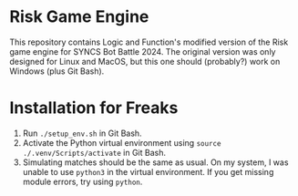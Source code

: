 # Risk Game Engine
This repository contains Logic and Function's modified version of the Risk game engine for SYNCS Bot Battle 2024. The original version was only designed for Linux and MacOS, but this one should (probably?) work on Windows (plus Git Bash).

# Installation for Freaks
1. Run `./setup_env.sh` in Git Bash.
2. Activate the Python virtual environment using `source ./.venv/Scripts/activate` in Git Bash.
3. Simulating matches should be the same as usual. On my system, I was unable to use `python3` in the virtual environment. If you get missing module errors, try using `python`.